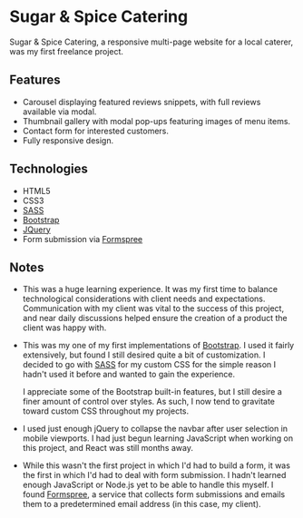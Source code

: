 # Sugar & Spice Catering

Sugar & Spice Catering, a responsive multi-page website for a local caterer, was my first freelance project.

## Features

- Carousel displaying featured reviews snippets, with full reviews available via modal. 
- Thumbnail gallery with modal pop-ups featuring images of menu items.
- Contact form for interested customers. 
- Fully responsive design.


## Technologies

- HTML5
- CSS3
- [SASS](https://sass-lang.com/)
- [Bootstrap](https://getbootstrap.com/)
- [JQuery](https://jquery.com/)
- Form submission via [Formspree](https://formspree.io/)

## Notes

- This was a huge learning experience. It was my first time to balance technological considerations with client needs and expectations. Communication with my client was vital to the success of this project, and near daily discussions helped ensure the creation of a product the client was happy with. 

- This was my one of my first implementations of [Bootstrap](https://getbootstrap.com/). I used it fairly extensively, but found I still desired quite a bit of customization. I decided to go with [SASS](https://sass-lang.com/) for my custom CSS for the simple reason I hadn't used it before and wanted to gain the experience.  
  
  I appreciate some of the Bootstrap built-in features, but I still desire a finer amount of control over styles. As such, I now tend to gravitate toward custom CSS throughout my projects. 

- I used just enough jQuery to collapse the navbar after user selection in mobile viewports. I had just begun learning JavaScript when working on this project, and React was still months away. 

- While this wasn't the first project in which I'd had to build a form, it was the first in which I'd had to deal with form submission. I hadn't learned enough JavaScript or Node.js yet to be able to handle this myself. I found [Formspree](https://formspree.io/), a service that collects form submissions and emails them to a predetermined email address (in this case, my client). 